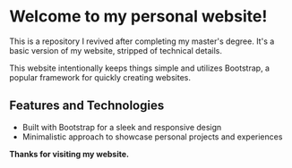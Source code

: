 # Welcome to my personal website!

This is a repository I revived after completing my master's degree. It's a basic version of my website, stripped of technical details.

This website intentionally keeps things simple and utilizes Bootstrap, a popular framework for quickly creating websites.

## Features and Technologies

* Built with Bootstrap for a sleek and responsive design
* Minimalistic approach to showcase personal projects and experiences

__Thanks for visiting my website.__
